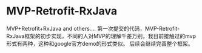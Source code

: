 # MVP-Retrofit-RxJava
MVP+Retrofit+RxJava and others....
第一次提交的代码，MVP-Retrofit-RxJava框架的初步实现，不同的人对MVP的理解千差万别，我目前接触过的mvp形式有两种，这种和google官方demo的形式类似。
后续会继续完善整个框架。
